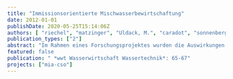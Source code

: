 ```yaml
---
title: "Immissionsorientierte Mischwasserbewirtschaftung"
date: 2012-01-01
publishDate: 2020-05-25T15:14:06Z
authors: [ "riechel", "matzinger", "Uldack, M.", "caradot", "sonnenberg", "rouault", "Pawlowsky-Reusing, E.", "von Seggern, D.", "Heinzmann, B." ]
publication_types: ["2"]
abstract: "Im Rahmen eines Forschungsprojektes wurden die Auswirkungen von Mischwasserentlastungen auf die Berliner Stadtspree untersucht und ein Planungsinstrument zur Reduzierung der Auswirkungen von Mischwasserüberläufen entwickelt."
featured: false
publication: " *wwt Wasserwirtschaft Wassertechnik*: 65-67"
projects: ["mia-cso"]
---
```


